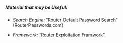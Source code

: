 
##### Material that may be Useful:

  * *Search Engine:* [“Router Default Password Search”](http://www.routerpasswords.com/) (RouterPasswords.com)
  
  * *Framework:* [“Router Exploitation Framwork”](https://github.com/hackatom/routersploit)  

